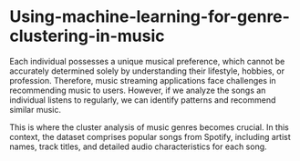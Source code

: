 # Using-machine-learning-for-genre-clustering-in-music

Each individual possesses a unique musical preference, which cannot be accurately determined solely by understanding their lifestyle, hobbies, or profession. Therefore, music streaming applications face challenges in recommending music to users. However, if we analyze the songs an individual listens to regularly, we can identify patterns and recommend similar music.

This is where the cluster analysis of music genres becomes crucial. In this context, the dataset comprises popular songs from Spotify, including artist names, track titles, and detailed audio characteristics for each song.
